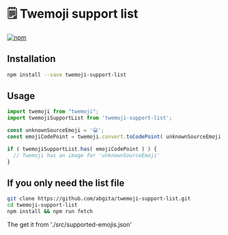 # 🗒 Twemoji support list

[![npm](https://img.shields.io/npm/v/twemoji-support-list?label=npm)](https://www.npmjs.com/package/twemoji-support-list "npm")

## Installation

```bash
npm install --save twemoji-support-list
```

## Usage

```javascript
import twemoji from "twemoji";
import twemojiSupportList from 'twemoji-support-list';

const unknownSourceEmoji = '😀';
const emojiCodePoint = twemoji.convert.toCodePoint( unknownSourceEmoji );

if ( twemojiSupportList.has( emojiCodePoint ) ) {
  // Twemoji has an image for 'unknownSourceEmoji'
}
```

## If you only need the list file

```bash
git clone https://github.com/abgita/twemoji-support-list.git
cd twemoji-support-list
npm install && npm run fetch
```

The get it from './src/supported-emojis.json'
